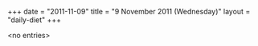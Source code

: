 +++
date = "2011-11-09"
title = "9 November 2011 (Wednesday)"
layout = "daily-diet"
+++


\<no entries\>
